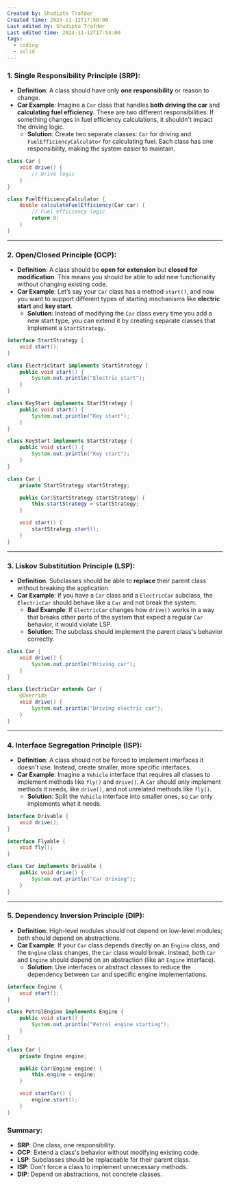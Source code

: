 ```yaml
---
Created by: Shudipto Trafder
Created time: 2024-11-12T17:50:00
Last edited by: Shudipto Trafder
Last edited time: 2024-11-12T17:54:00
tags:
  - coding
  - solid
---
```



### 1. **Single Responsibility Principle (SRP)**:
- **Definition**: A class should have only **one responsibility** or reason to change.
- **Car Example**: Imagine a `Car` class that handles **both driving the car** and **calculating fuel efficiency**. These are two different responsibilities. If something changes in fuel efficiency calculations, it shouldn't impact the driving logic. 
  - **Solution**: Create two separate classes: `Car` for driving and `FuelEfficiencyCalculator` for calculating fuel. Each class has one responsibility, making the system easier to maintain.

```java
class Car {
    void drive() {
        // Drive logic
    }
}

class FuelEfficiencyCalculator {
    double calculateFuelEfficiency(Car car) {
        // Fuel efficiency logic
        return 0;
    }
}
```

---

### 2. **Open/Closed Principle (OCP)**:
- **Definition**: A class should be **open for extension** but **closed for modification**. This means you should be able to add new functionality without changing existing code.
- **Car Example**: Let’s say your `Car` class has a method `start()`, and now you want to support different types of starting mechanisms like **electric start** and **key start**.
  - **Solution**: Instead of modifying the `Car` class every time you add a new start type, you can extend it by creating separate classes that implement a `StartStrategy`.

```java
interface StartStrategy {
    void start();
}

class ElectricStart implements StartStrategy {
    public void start() {
        System.out.println("Electric start");
    }
}

class KeyStart implements StartStrategy {
    public void start() {
        System.out.println("Key start");
    }
}

class KeyStart implements StartStrategy {
    public void start() {
        System.out.println("Key start");
    }
}

class Car {
    private StartStrategy startStrategy;

    public Car(StartStrategy startStrategy) {
        this.startStrategy = startStrategy;
    }

    void start() {
        startStrategy.start();
    }
}
```

---

### 3. **Liskov Substitution Principle (LSP)**:
- **Definition**: Subclasses should be able to **replace** their parent class without breaking the application.
- **Car Example**: If you have a `Car` class and a `ElectricCar` subclass, the `ElectricCar` should behave like a `Car` and not break the system.
  - **Bad Example**: If `ElectricCar` changes how `drive()` works in a way that breaks other parts of the system that expect a regular `Car` behavior, it would violate LSP.
  - **Solution**: The subclass should implement the parent class's behavior correctly.

```java
class Car {
    void drive() {
        System.out.println("Driving car");
    }
}

class ElectricCar extends Car {
    @Override
    void drive() {
        System.out.println("Driving electric car");
    }
}
```

---

### 4. **Interface Segregation Principle (ISP)**:
- **Definition**: A class should not be forced to implement interfaces it doesn't use. Instead, create smaller, more specific interfaces.
- **Car Example**: Imagine a `Vehicle` interface that requires all classes to implement methods like `fly()` and `drive()`. A `Car` should only implement methods it needs, like `drive()`, and not unrelated methods like `fly()`.
  - **Solution**: Split the `Vehicle` interface into smaller ones, so `Car` only implements what it needs.

```java
interface Drivable {
    void drive();
}

interface Flyable {
    void fly();
}

class Car implements Drivable {
    public void drive() {
        System.out.println("Car driving");
    }
}
```

---

### 5. **Dependency Inversion Principle (DIP)**:
- **Definition**: High-level modules should not depend on low-level modules; both should depend on abstractions.
- **Car Example**: If your `Car` class depends directly on an `Engine` class, and the `Engine` class changes, the `Car` class would break. Instead, both `Car` and `Engine` should depend on an abstraction (like an `Engine` interface).
  - **Solution**: Use interfaces or abstract classes to reduce the dependency between `Car` and specific engine implementations.

```java
interface Engine {
    void start();
}

class PetrolEngine implements Engine {
    public void start() {
        System.out.println("Petrol engine starting");
    }
}

class Car {
    private Engine engine;

    public Car(Engine engine) {
        this.engine = engine;
    }

    void startCar() {
        engine.start();
    }
}
```

### Summary:
- **SRP**: One class, one responsibility.
- **OCP**: Extend a class's behavior without modifying existing code.
- **LSP**: Subclasses should be replaceable for their parent class.
- **ISP**: Don't force a class to implement unnecessary methods.
- **DIP**: Depend on abstractions, not concrete classes.
